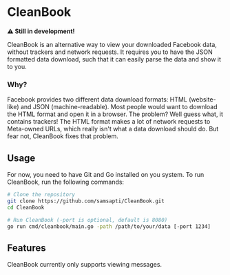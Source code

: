 # CleanBook

**:warning: Still in development!**

CleanBook is an alternative way to view your downloaded Facebook data,
without trackers and network requests. It requires you to have the JSON
formatted data download, such that it can easily parse the data and show
it to you.

### Why?

Facebook provides two different data download formats: HTML
(website-like) and JSON (machine-readable). Most people would want to
download the HTML format and open it in a browser. The problem? Well
guess what, it contains trackers! The HTML format makes a lot of network
requests to Meta-owned URLs, which really isn't what a data download
should do. But fear not, CleanBook fixes that problem.

## Usage

For now, you need to have Git and Go installed on you system. To run
CleanBook, run the following commands:

```sh
# Clone the repository
git clone https://github.com/samsapti/CleanBook.git
cd CleanBook

# Run CleanBook (-port is optional, default is 8080)
go run cmd/cleanbook/main.go -path /path/to/your/data [-port 1234]
```

## Features

CleanBook currently only supports viewing messages.